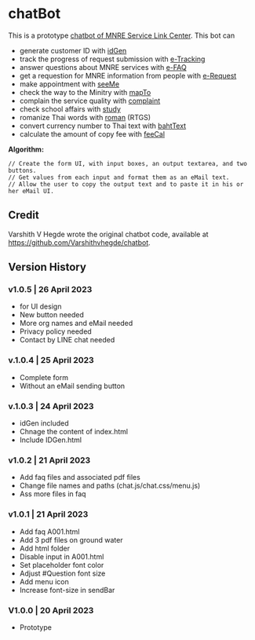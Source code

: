# chatBot
This is a prototype [chatbot of MNRE Service Link Center](https://kietpawpan.github.io/chatBot/). 
This bot can
- generate customer ID with [idGen](https://kietpawpan.github.io/chatBot/IDGen.html)
- track the progress of request submission with [e-Tracking](https://kietpawpan.github.io/chatBot/iTracking.html)
- answer questions about MNRE services with [e-FAQ](https://kietpawpan.github.io/chatBot/FAQ.html)
- get a requestion for MNRE information from people with [e-Request](https://kietpawpan.github.io/chatBot/infoRequest.html)
- make appointment with [seeMe](https://kietpawpan.github.io/chatBot/seeMe.html)
- check the way to the Minitry with [mapTo](https://kietpawpan.github.io/chatBot/mapTo.html)
- complain the service quality with [complaint](https://kietpawpan.github.io/chatBot/complaint.html)
- check school affairs with [study](https://kietpawpan.github.io/chatBot/study.html)
- romanize Thai words with [roman](https://kietpawpan.github.io/chatBot/romanName.html) (RTGS)
- convert currency number to Thai text with [bahtText](https://kietpawpan.github.io/chatBot/bahtText.html)
- calculate the amount of copy fee with [feeCal](https://kietpawpan.github.io/chatBot/feeCal.html)

__Algorithm:__
```
// Create the form UI, with input boxes, an output textarea, and two buttons.
// Get values from each input and format them as an eMail text.
// Allow the user to copy the output text and to paste it in his or her eMail UI.

```

## Credit
Varshith V Hegde wrote the original chatbot code, available at https://github.com/Varshithvhegde/chatbot.

## Version History 
### v1.0.5 | 26 April 2023
- for UI design
- New button needed
- More org names and eMail needed
- Privacy policy needed
- Contact by LINE chat needed

### v.1.0.4 | 25 April 2023
- Complete form
- Without an eMail sending button

### v.1.0.3 | 24 April 2023
- idGen included
- Chnage the content of index.html 
- Include IDGen.html

### v1.0.2 | 21 April 2023
- Add faq files and associated pdf files
- Change file names and paths (chat.js/chat.css/menu.js) 
- Ass more files in faq

### v1.0.1 | 21 April 2023
- Add faq A001.html
- Add 3 pdf files on ground water
- Add html folder
- Disable input in A001.html
- Set placeholder font color
- Adjust #Question font size
- Add menu icon
- Increase font-size in sendBar

### V1.0.0 | 20 April 2023
- Prototype


